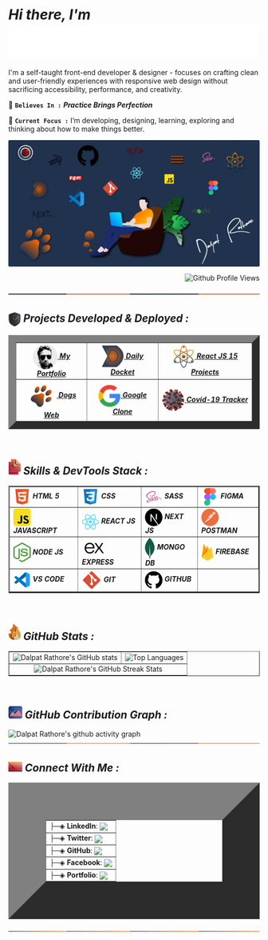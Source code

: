 <h1><i>Hi there,  I'm  <img align="center" alt="Dalpat Rathore" width="500" src="https://github.com/DalpatRathore/dalpatrathore/blob/main/assets/images/myname.gif"> </i> </h1>
<!-- <h1><i>Hi there,  I'm Dalpat Rathore</i></h1> -->

I'm a self-taught front-end developer & designer - focuses on crafting clean and user-friendly experiences with responsive web design without sacrificing accessibility, performance, and creativity.

📌 **`Believes In :`** <strong> *Practice Brings Perfection* </strong>

🎯 **`Current Focus :`** I’m developing, designing, learning, exploring and thinking about how to make things better.

<img align="center" alt="Programmer" src="https://github.com/DalpatRathore/dalpatrathore/blob/main/assets/images/heroImg.webp">
<p align="right"> <img src="https://komarev.com/ghpvc/?username=dalpatrathore&color=001d3d&style=plastic&label=Github+Profile+Views" alt="Github Profile Views" /> </p>
<img align="center" alt="line" src="https://github.com/DalpatRathore/dalpatrathore/blob/main/assets/images/line-1.svg">
<br>

<h2> <img align="top" width="25" src="https://github.com/DalpatRathore/dalpatrathore/blob/main/assets/icons/icon-projects.png" /> <i> Projects Developed & Deployed :</i></h2>

<table border="15">
  <tr>
    <td align='center'>
      <a href="https://dalpatrathoredev.web.app">
          <img align="center" alt="dalpat rathore" width="50" src="https://github.com/DalpatRathore/dalpatrathore/blob/main/assets/images/dalpatrathore.png" />
             <strong><i>My Portfolio</i></strong>
     </a>
   </td>
      
   <td align='center'>
     <a href="https://dailydocket.web.app/">
        <img align="center" alt="daily docket" width="45" src="https://github.com/DalpatRathore/dalpatrathore/blob/main/assets/images/dailydocket.png" />
             <strong><i>Daily Docket</i></strong>
    </a>
   </td>
    <td align='center'>
     <a href="https://react15proj.web.app">
         <img align="center" alt="react 15 projects" width="45" src="https://github.com/DalpatRathore/dalpatrathore/blob/main/assets/images/react15proj.png" />
               <strong><i>React JS 15 Projects</i></strong>
    </a>    
  </td>    
  </tr>
 
  <tr>
   <td align='center' >
     <a href="https://dogsdetails.web.app/">
       <img align="center" alt="dogs web" width="60" src="https://github.com/DalpatRathore/dalpatrathore/blob/main/assets/images/dogsweb.png" />
          <strong><i>Dogs Web</i></strong>
    </a>
  </td>
 
  <td align='center'>
       <a href="https://cloneapp111.web.app/">
        <img align="center"  alt="Google Clone" width="45" src="https://github.com/DalpatRathore/dalpatrathore/blob/main/assets/images/googleclone.png" />
                <strong><i>Google Clone</i></strong>
    </a>
  </td>
    
 <td align='center' >
      <a href="https://covid19tracks.web.app/">
        <img align="center" alt="Covid-19 Tracker" width="45" src="https://github.com/DalpatRathore/dalpatrathore/blob/main/assets/images/covid19.png" />
        <strong><i>Covid-19 Tracker</i></strong>
      </a>
        
   </td> 
 </tr>

</table>
<br>

<h2><img width="25" src="https://github.com/DalpatRathore/dalpatrathore/blob/main/assets/icons/icon-skills.png" /><i> Skills & DevTools Stack :</i></h2>

<table border="2">
<tr>
    <td align='left' >
       <img align='center' alt="HTML 5" width="35" src="https://github.com/DalpatRathore/dalpatrathore/blob/main/assets/icons/html-icon.svg" />
       <strong><i>HTML 5</i></strong>
    </td>
    <td align='left'>
       <img align='center' alt="CSS 3" width="35" src="https://github.com/DalpatRathore/dalpatrathore/blob/main/assets/icons/css-icon.svg" />
       <strong><i>CSS</i></strong>
    </td>
    <td align='left' >
       <img align="center" alt="Sass" width="35" src="https://github.com/DalpatRathore/dalpatrathore/blob/main/assets/icons/sass-icon.svg" />
       <strong><i>SASS</i></strong>
    </td>
    <td align='left' >
       <img align="center" alt="Figma" width="35" src="https://github.com/DalpatRathore/dalpatrathore/blob/main/assets/icons/figma-icon.svg" />
      <strong><i>FIGMA</i></strong>
    </td>
</tr>
<tr>
    
   <td align='left' >
       <img align="center" alt="JavaScript" width="35" src="https://github.com/DalpatRathore/dalpatrathore/blob/main/assets/icons/javascript-icon.svg" />
        <strong><i>JAVASCRIPT</i></strong>
    </td>

   <td align='left' >
       <img align="center" alt="React JS" width="35" src="https://github.com/DalpatRathore/dalpatrathore/blob/main/assets/icons/reactjs-icon.svg" />
       <strong><i>REACT JS</i></strong>
    </td>

   <td align='left' >
       <img align="center" alt="Next JS" width="35" src="https://github.com/DalpatRathore/dalpatrathore/blob/main/assets/icons/nextjs-icon.svg" />
               <strong><i>NEXT JS</i></strong>
    </td>

   <td align='left' >
       <img align="center" alt="Postman" width="35" src="https://github.com/DalpatRathore/dalpatrathore/blob/main/assets/icons/postman-icon.svg" />
               <strong><i>POSTMAN</i></strong>
    </td>

</tr>
<tr>
      <td align='left' >
       <img align="center" alt="Node JS" width="35" src="https://github.com/DalpatRathore/dalpatrathore/blob/main/assets/icons/nodejs-icon.svg" />
               <strong><i>NODE JS</i></strong>
    </td>
     <td align='left' >
       <img align="center" alt="Express JS" width="50" src="https://github.com/DalpatRathore/dalpatrathore/blob/main/assets/icons/express-icon.svg" />
              <strong><i>EXPRESS</i></strong>
    </td>     
     <td align='left' >
       <img align="center" alt="Mongo DB" width="20" src="https://github.com/DalpatRathore/dalpatrathore/blob/main/assets/icons/mongodb-icon.svg" />
               <strong><i>MONGO DB</i></strong>
    </td>   
    <td align='left' >
       <img align="center" alt="Firebase" width="25" src="https://github.com/DalpatRathore/dalpatrathore/blob/main/assets/icons/firebase-icon.svg" />
              <strong><i>FIREBASE</i></strong>
    </td>

</tr>
<tr>
     
   <td align='left' >
       <img align="center" alt="Visual Studio Code" width="35" src="https://github.com/DalpatRathore/dalpatrathore/blob/main/assets/icons/vscode-icon.svg" />
               <strong><i>VS CODE</i></strong>
    </td>

   <td align='left'>
       <img align="center" alt="Git" width="40" src="https://github.com/DalpatRathore/dalpatrathore/blob/main/assets/icons/git-icon.svg" />
               <strong><i>GIT</i></strong>
    </td>
    <td align='left' >
       <img align="center" alt="GitHub" width="35" src="https://github.com/DalpatRathore/dalpatrathore/blob/main/assets/icons/github-icon.svg" />
              <strong><i>GITHUB</i></strong>
    </td>
 </tr>
</table>
<br>

<h2> <img width="25" src="https://github.com/DalpatRathore/dalpatrathore/blob/main/assets/icons/icon-stats.png" /><i> GitHub Stats :</i></h2>

<table border="1">
  <tr>
    <td valign="top"><img src="https://github-readme-stats.vercel.app/api?username=DalpatRathore&count_private=true&theme=algolia&show_icons=true&icon_color=FFA500&title_color=f4791f&bg_color=0,0F2027,03071e&text_color=FFF" alt ="Dalpat Rathore's GitHub stats"/></td>
    <td valign="top"><img src="https://github-readme-stats.vercel.app/api/top-langs/?username=DalpatRathore&layout=compact&langs_count=10" alt ="Top Languages"/></td>
  </tr>
   <tr>
    <td colspan="2" align="center"><img src="http://github-readme-streak-stats.herokuapp.com?user=dalpatrathore&hide_border=true&date_format=j%20M%5B%20Y%5D&stroke=03071E&sideNums=1E325C&dates=0B17EE" alt ="Dalpat Rathore's GitHub Streak Stats"/>  </td>
    
  </tr>
</table>
<br>


<h2><img width="28" src="https://github.com/DalpatRathore/dalpatrathore/blob/main/assets/icons/icon-graph.png" /><i> GitHub Contribution Graph :</i></h2>

![Dalpat Rathore's github activity graph](https://activity-graph.herokuapp.com/graph?username=DalpatRathore&theme=rogue&line=f4791f&point=461220)
<img align="center" alt="line" src="https://github.com/DalpatRathore/dalpatrathore/blob/main/assets/images/line-1.svg">

<h2><img width="28" src="https://github.com/DalpatRathore/dalpatrathore/blob/main/assets/icons/icon-contact.png" /><i> Connect With Me :</i></h2>

<table border="75">
<tr>
  <td>
    ├─◈ <strong>LinkedIn</strong>: <a href="https://linkedin.com/in/dalpatrathore"> <img align="center" src="https://img.shields.io/badge/dalpatrathore-0077B5?style=plastic&logo=linkedin&logoColor=white"></a>
  </td>
  
   </tr>
  <tr>
  <td>
     ├─◈ <strong>Twitter</strong>: <a href="https://twitter.com/ingenuity_brain"> <img align="center" src="https://img.shields.io/badge/@ingenuity_brain-1DA1F2?style=plastic&logo=twitter&logoColor=white"></a> 
    
  </td>
   </tr> <tr>
 <td>
   ├─◈ <strong>GitHub</strong>: <a href="https://github.com/dalpatrathore"> <img align="center" src="https://img.shields.io/badge/dalpatrathore-100000?style=plastic&logo=github&logoColor=white"></a>    
  </td>
   </tr> 
  <tr>
  <td>
      ├─◈ <strong>Facebook</strong>: <a href="https://facebook.com/dalpat.rathore"> <img align="center" src="https://img.shields.io/badge/dalpatrathore-1877F2?style=plastic&logo=facebook&logoColor=white"></a> 
  </td>
   </tr>
  <tr>
  <td>
      ├─◈ <strong>Portfolio</strong>: <a href="https://dalpatrathoredev.web.app/"> <img align="center" src="https://img.shields.io/badge/Dalpat Rathore-14213d?style=plastic&logo=About.me&logoColor=orange"></a> 
  </td>
   </tr>
</table>
<img align="center" alt="line" src="https://github.com/DalpatRathore/dalpatrathore/blob/main/assets/images/line-2.svg">